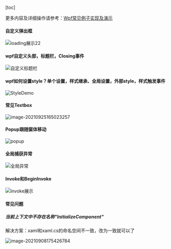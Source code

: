 [toc]

更多内容及详细操作请参考：[Wpf常见例子实现及演示](https://logerlink.github.io/page/2021/wpfCommonDemo.html)

#### 自定义弹出框

![loading展示22](https://i.loli.net/2021/09/25/8wpPFdigQ3ELbSM.gif)

#### wpf自定义头部，标题栏，Closing事件

![自定义标题栏](https://i.loli.net/2021/09/25/RoPKyuM53jnwYFQ.gif)

#### wpf如何设置style？单个设置，样式继承、全局设置，外部style，样式触发事件

![StyleDemo](https://i.loli.net/2021/09/25/pO5WfLEeN7JXF8c.gif)

#### 常见Textbox

![image-20210925165023257](https://i.loli.net/2021/09/25/OQ3R7K2UXGkvjfn.png)

#### Popup跟随窗体移动

![popup](https://i.loli.net/2021/09/25/Lm8oI93zWOFNg1G.gif)

#### 全局捕获异常

![全局异常](https://i.loli.net/2021/09/25/EdfypekJG6iQPnL.gif)

#### Invoke和BeginInvoke

![Invoke展示](https://i.loli.net/2021/09/25/fIL2WyPmDjGaHnS.gif)

#### 常见问题

##### 当前上下文中不存在名称"InitializeComponent"

解决方案：xaml和xaml.cs的命名空间不一致，改为一致就可以了

![image-20210908175426784](https://i.loli.net/2021/09/08/GfUZxrwNJHb2cOa.png)

